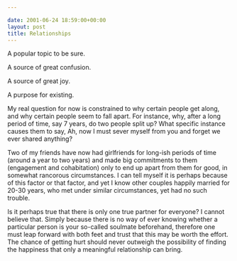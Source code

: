 ```yaml
---

date: 2001-06-24 18:59:00+00:00
layout: post
title: Relationships
---
```


A popular topic to be sure.

A source of great confusion.

A source of great joy.

A purpose for existing.

My real question for now is constrained to why certain people get along, and why certain people seem to fall apart. For instance, why, after a long period of time, say 7 years, do two people split up? What specific instance causes them to say, Ah, now I must sever myself from you and forget we ever shared anything?

Two of my friends have now had girlfriends for long-ish periods of time (around a year to two years) and made big commitments to them (engagement and cohabitation) only to end up apart from them for good, in somewhat rancorous circumstances. I can tell myself it is perhaps because of this factor or that factor, and yet I know other couples
happily married for 20-30 years, who met under similar circumstances, yet had no such trouble.

Is it perhaps true that there is only one true partner for everyone? I cannot believe that. Simply because there is no way of ever knowing whether a particular person is your so-called soulmate beforehand, therefore one must leap forward with both feet and trust that this may be worth the effort. The chance of getting hurt should never outweigh the possibility of finding the happiness that only a meaningful relationship can bring.
